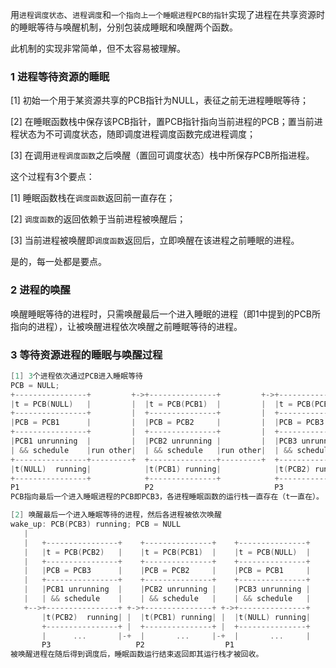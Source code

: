 用`进程调度状态`、`进程调度`和`一个指向上一个睡眠进程PCB的指针`实现了进程在共享资源时的睡眠等待与唤醒机制，分别包装成睡眠和唤醒两个函数。

此机制的实现非常简单，但不太容易被理解。

### 1 进程等待资源的睡眠
[1] 初始一个用于某资源共享的PCB指针为NULL，表征之前无进程睡眠等待；

[2] 在睡眠函数栈中保存该PCB指针，置PCB指针指向当前进程的PCB；置当前进程状态为不可调度状态，随即调度进程调度函数完成进程调度；

[3] 在调用`进程调度函数`之后唤醒（置回可调度状态）栈中所保存PCB所指进程。

这个过程有3个要点：

[1] 睡眠函数栈在`调度函数`返回前一直存在；

[2] `调度函数`的返回依赖于当前进程被唤醒后；

[3] 当前进程被唤醒即`调度函数`返回后，立即唤醒在该进程之前睡眠的进程。

是的，每一处都是要点。

### 2 进程的唤醒
唤醒睡眠等待的进程时，只需唤醒最后一个进入睡眠的进程（即1中提到的PCB所指向的进程），让被唤醒进程依次唤醒之前睡眠等待的进程。

### 3 等待资源进程的睡眠与唤醒过程
```C
[1] 3个进程依次通过PCB进入睡眠等待
PCB = NULL;
+----------------+         +->+---------------+         +->+---------------+
|t = PCB(NULL)   |         |  |t = PCB(PCB1)  |         |  |t = PCB(PCB2)  |
+----------------+         |  +---------------+         |  +---------------+
|PCB = PCB1      |         |  |PCB = PCB2     |         |  |PCB = PCB3     |
+----------------+         |  +---------------+         |  +---------------+
|PCB1 unrunning  |         |  |PCB2 unrunning |         |  |PCB3 unrunning |
| && schedule    |run other|  | && schedule   |run other|  | && schedule   |
+----------------+---------+  +---------------+---------+  +---------------+
|t(NULL)  running|            |t(PCB1) running|            |t(PCB2) running|
+----------------+            +---------------+            +---------------+
P1                            P2                           P3
PCB指向最后一个进入睡眠进程的PCB即PCB3，各进程睡眠函数的运行栈一直存在（t一直在）。

[2] 唤醒最后一个进入睡眠等待的进程，然后各进程被依次唤醒
wake_up: PCB(PCB3) running; PCB = NULL
   |
   |   +----------------+    +---------------+    +---------------+
   |   |t = PCB(PCB2)   |    |t = PCB(PCB1)  |    |t = PCB(NULL)  |
   |   +----------------+    +---------------+    +---------------+
   |   |PCB = PCB3      |    |PCB = PCB2     |    |PCB = PCB1     |
   |   +----------------+    +---------------+    +---------------+
   |   |PCB1 unrunning  |    |PCB2 unrunning |    |PCB3 unrunning |
   |   | && schedule    |    | && schedule   |    | && schedule   |
   +-->+----------------+ +->+---------------+ +->+---------------+
       |t(PCB2)  running| |  |t(PCB1) running| |  |t(NULL) running|
       +----------------+ |  +---------------+ |  +---------------+
       |      ...       |-+  |       ...     |-+  |       ...     |
       P3                   P2                  P1
被唤醒进程在随后得到调度后，睡眠函数运行结束返回即其运行栈才被回收。
```
